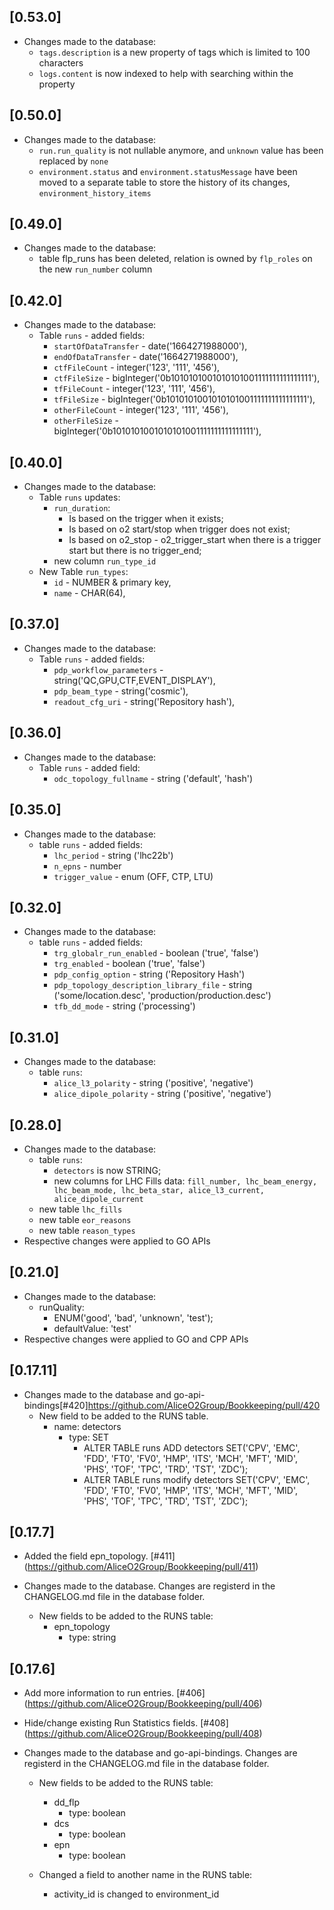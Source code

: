 ## [0.53.0]
* Changes made to the database:
  * `tags.description` is a new property of tags which is limited to 100 characters
  * `logs.content` is now indexed to help with searching within the property

## [0.50.0]
* Changes made to the database:
  * `run.run_quality` is not nullable anymore, and `unknown` value has been replaced by `none`
  * `environment.status` and `environment.statusMessage` have been moved to a separate table to store the history of its changes, `environment_history_items`

## [0.49.0]
* Changes made to the database:
  * table flp_runs has been deleted, relation is owned by `flp_roles` on the new `run_number` column

## [0.42.0]
* Changes made to the database:
  * Table `runs` - added fields:
      * `startOfDataTransfer` - date('1664271988000'),
      * `endOfDataTransfer` - date('1664271988000'),
      * `ctfFileCount` -  integer('123', '111', '456'),
      * `ctfFileSize` - bigInteger('0b1010101001010101001111111111111111'),
      * `tfFileCount` - integer('123', '111', '456'),
      * `tfFileSize` - bigInteger('0b1010101001010101001111111111111111'),
      * `otherFileCount` - integer('123', '111', '456'),
      * `otherFileSize` - bigInteger('0b1010101001010101001111111111111111'),

## [0.40.0]
* Changes made to the database:
  * Table `runs` updates:
    * `run_duration`:
      * Is based on the trigger when it exists;
      * Is based on o2 start/stop when trigger does not exist;
      * Is based on o2_stop - o2_trigger_start when there is a trigger start but there is no trigger_end;
    * new column `run_type_id` 
  * New Table `run_types`:
    * `id` - NUMBER & primary key,
    * `name` - CHAR(64),

## [0.37.0]
* Changes made to the database:
    * Table `runs` - added fields:
        * `pdp_workflow_parameters` - string('QC,GPU,CTF,EVENT_DISPLAY'),
        * `pdp_beam_type` - string('cosmic'),
        * `readout_cfg_uri` - string('Repository hash'),

## [0.36.0]
* Changes made to the database:
    * Table `runs` - added field:
        * `odc_topology_fullname` - string ('default', 'hash')

## [0.35.0]
* Changes made to the database:
    * table `runs` - added fields:
        * `lhc_period` - string ('lhc22b')
        * `n_epns` - number
        * `trigger_value` - enum (OFF, CTP, LTU)
## [0.32.0]
* Changes made to the database:
    * table `runs` - added fields:
        * `trg_globalr_run_enabled` - boolean ('true', 'false')
        * `trg_enabled` - boolean ('true', 'false')
        * `pdp_config_option` - string ('Repository Hash')
        * `pdp_topology_description_library_file` - string ('some/location.desc', 'production/production.desc')
        * `tfb_dd_mode` - string ('processing')

## [0.31.0]
* Changes made to the database:
  * table `runs`:
    * `alice_l3_polarity` - string ('positive', 'negative')
    * `alice_dipole_polarity` - string ('positive', 'negative')

## [0.28.0]
* Changes made to the database:
  * table `runs`:
    * `detectors` is now STRING;
    * new columns for LHC Fills data: `fill_number, lhc_beam_energy, lhc_beam_mode, lhc_beta_star, alice_l3_current, alice_dipole_current`
  * new table `lhc_fills`
  * new table `eor_reasons`
  * new table `reason_types`
* Respective changes were applied to GO APIs

## [0.21.0]
* Changes made to the database:
  * runQuality:
    * ENUM('good', 'bad', 'unknown', 'test');
    * defaultValue: 'test'
* Respective changes were applied to GO and CPP APIs
## [0.17.11]
* Changes made to the database and go-api-bindings[#420]https://github.com/AliceO2Group/Bookkeeping/pull/420
    * New field to be added to the RUNS table.
        - name: detectors
            - type: SET 
                - ALTER TABLE runs ADD detectors SET('CPV', 'EMC', 'FDD', 'FT0', 'FV0', 'HMP', 'ITS', 'MCH', 'MFT', 'MID', 'PHS', 'TOF', 'TPC', 'TRD', 'TST', 'ZDC');
                - ALTER TABLE runs modify detectors SET('CPV', 'EMC', 'FDD', 'FT0', 'FV0', 'HMP', 'ITS', 'MCH', 'MFT', 'MID', 'PHS', 'TOF', 'TPC', 'TRD', 'TST', 'ZDC');
## [0.17.7]
* Added the field epn_topology. [#411] (https://github.com/AliceO2Group/Bookkeeping/pull/411)
* Changes made to the database. Changes are registerd in the CHANGELOG.md file in the database folder.

    * New fields to be added to the RUNS table:
        - epn_topology
            - type: string 

## [0.17.6]
* Add more information to run entries. [#406] (https://github.com/AliceO2Group/Bookkeeping/pull/406)
* Hide/change existing Run Statistics fields. [#408] (https://github.com/AliceO2Group/Bookkeeping/pull/408)
* Changes made to the database and go-api-bindings. Changes are registerd in the CHANGELOG.md file in the database folder.

    * New fields to be added to the RUNS table:
        - dd_flp
            - type: boolean 
        - dcs
            - type: boolean 
        - epn
            - type: boolean 

    * Changed a field to another name in the RUNS table:
        - activity_id is changed to environment_id
